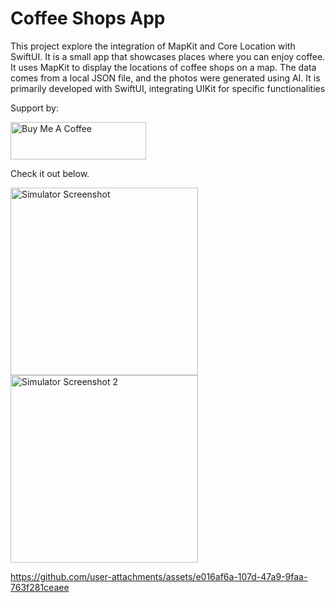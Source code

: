 # Coffee Shops App
This project explore the integration of MapKit and Core Location with SwiftUI. It is a small app that showcases places where you can enjoy coffee. It uses MapKit to display the locations of coffee shops on a map. The data comes from a local JSON file, and the photos were generated using AI. It is primarily developed with SwiftUI, integrating UIKit for specific functionalities

Support by:

<a href="https://www.buymeacoffee.com/eliofernandez" target="_blank"><img src="https://cdn.buymeacoffee.com/buttons/v2/default-yellow.png" alt="Buy Me A Coffee" style="height: 60px !important;width: 217px !important;" ></a>

Check it out below.

<img src="https://github.com/user-attachments/assets/cbda99ea-c88f-4be0-a1fa-d441fb81b003" alt="Simulator Screenshot" width="300">

<img src="https://github.com/user-attachments/assets/529203d1-d30c-4a21-85fa-75f16e0ccb61" alt="Simulator Screenshot 2" width="300">

https://github.com/user-attachments/assets/e016af6a-107d-47a9-9faa-763f281ceaee
